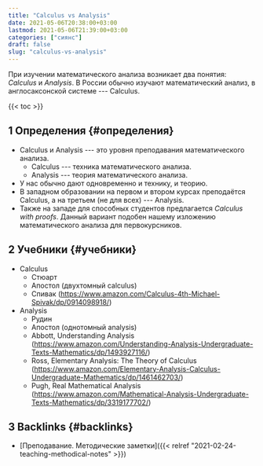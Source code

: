 ```yaml
---
title: "Calculus vs Analysis"
date: 2021-05-06T20:38:00+03:00
lastmod: 2021-05-06T21:39:00+03:00
categories: ["сиянс"]
draft: false
slug: "calculus-vs-analysis"
---
```


При изучении математического анализа возникает два понятия: _Calculus_ и _Analysis_. В России обычно изучают математический анализ, в англосаксонской системе --- Calculus.

<!--more-->

{{< toc >}}


## <span class="section-num">1</span> Определения {#определения}

-   Calculus и Analysis --- это уровня преподавания математического анализа.
    -   Calculus --- техника математического анализа.
    -   Analysis --- теория математического анализа.
-   У нас обычно дают одновременно и технику, и теорию.
-   В западном образовании на первом и втором курсах преподаётся Calculus, а на третьем (не для всех) --- Analysis.
-   Также на западе для способных студентов предлагается _Calculus with proofs_. Данный вариант подобен нашему изложению математического анализа для первокурсников.


## <span class="section-num">2</span> Учебники {#учебники}

-   Calculus
    -   Стюарт
    -   Апостол (двухтомный calculus)
    -   Спивак (<https://www.amazon.com/Calculus-4th-Michael-Spivak/dp/0914098918/>)
-   Analysis
    -   Рудин
    -   Апостол (однотомный analysis)
    -   Abbott, Understanding Analysis (<https://www.amazon.com/Understanding-Analysis-Undergraduate-Texts-Mathematics/dp/1493927116/>)
    -   Ross, Elementary Analysis: The Theory of Calculus (<https://www.amazon.com/Elementary-Analysis-Calculus-Undergraduate-Mathematics/dp/1461462703/>)
    -   Pugh, Real Mathematical Analysis (<https://www.amazon.com/Mathematical-Analysis-Undergraduate-Texts-Mathematics/dp/3319177702/>)


## <span class="section-num">3</span> Backlinks {#backlinks}

-   [Преподавание. Методические заметки]({{< relref "2021-02-24-teaching-methodical-notes" >}})
